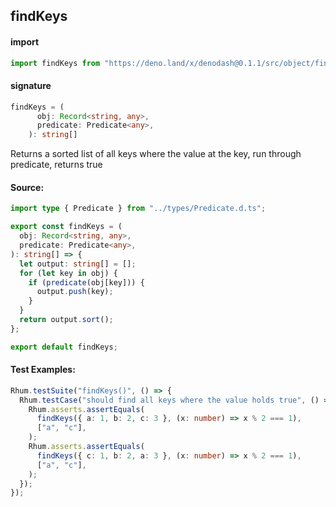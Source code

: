 ## findKeys

#### import

```typescript
import findKeys from "https://deno.land/x/denodash@0.1.1/src/object/findKeys.ts";
```

#### signature

```typescript
findKeys = (
      obj: Record<string, any>,
      predicate: Predicate<any>,
    ): string[]
```

Returns a sorted list of all keys where the value at the key, run through
predicate, returns true

#### Source:

```typescript
import type { Predicate } from "../types/Predicate.d.ts";

export const findKeys = (
  obj: Record<string, any>,
  predicate: Predicate<any>,
): string[] => {
  let output: string[] = [];
  for (let key in obj) {
    if (predicate(obj[key])) {
      output.push(key);
    }
  }
  return output.sort();
};

export default findKeys;
```

#### Test Examples:

```typescript
Rhum.testSuite("findKeys()", () => {
  Rhum.testCase("should find all keys where the value holds true", () => {
    Rhum.asserts.assertEquals(
      findKeys({ a: 1, b: 2, c: 3 }, (x: number) => x % 2 === 1),
      ["a", "c"],
    );
    Rhum.asserts.assertEquals(
      findKeys({ c: 1, b: 2, a: 3 }, (x: number) => x % 2 === 1),
      ["a", "c"],
    );
  });
});
```
